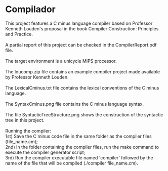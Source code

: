 # Compilador
This project features a C minus language compiler based on Professor Kenneth Louden's proposal in the book Compiler Construction: Principles and Practice.
\
\
A partial report of this project can be checked in the CompilerReport.pdf file.
\
\
The target environment is a unicycle MIPS processor.
\
\
The loucomp.zip file contains an example compiler project made available by Professor Kenneth Louden.
\
\
The LexicalCminus.txt file contains the lexical conventions of the C minus language.
\
\
The SyntaxCminus.png file contains the C minus language syntax.
\
\
The file SyntacticTreeStructure.png shows the construction of the syntactic tree in this project. 
\
\
Running the compiler:\
1st) Save the C minus code file in the same folder as the compiler files (file_name.cm);\
2nd) In the folder containing the compiler files, run the make command to execute the compiler generator script;\
3rd) Run the compiler executable file named 'compiler' followed by the name of the file that will be compiled (./compiler file_name.cm).
